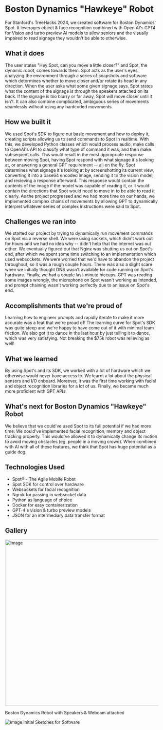 # Boston Dynamics "Hawkeye" Robot

For Stanford's TreeHacks 2024, we created software for Boston Dynamics' Spot. It leverages object & face recognition combined with Open AI's GPT4 for Vision and turbo preview AI models to allow seniors and the visually impaired to read signage they wouldn't be able to otherwise. 

## What it does
The user states "Hey Spot, can you move a little closer?" and Spot, the dynamic robot, comes towards them. Spot acts as the user's eyes, analyzing the environment through a series of snapshots and software which determines whether to move closer and/or rotate its head in any direction. When the user asks what some given signage says, Spot states what the content of the signage is through the speakers attached on its back. If the signage is too blurry or far away, Spot will move closer until it isn't. It can also combine complicated, ambiguous series of movements seamlessly without using any hardcoded movements. 

## How we built it
We used Spot's SDK to figure out basic movement and how to deploy it, creating scripts allowing us to send commands to Spot in realtime. With this, we developed Python classes which would process audio, make calls to OpenAI's API to classify what type of command it was, and then make subsequent calls. This would result in the most appropriate response between moving Spot, having Spot respond with what signage it's looking at, or answering a general GPT requirement -- all on the fly. Spot determines what signage it's looking at by screenshotting its current view, converting it into a base64 encoded image, sending it to the vision model, and recieving a response afterward. This response would contain the contents of the image if the model was capable of reading it, or it would contain the directions that Spot would need to move in to be able to read it clearly. 
As the project progressed and we had more time on our hands, we implemented complex chains of movements by allowing GPT to dynamically interpret whatever series of complex instructions were said to Spot. 

## Challenges we ran into
We started our project by trying to dynamically run movement commands on Spot via a reverse shell. We were using sockets, which didn't work out for hours and we had no idea why -- didn't help that the internet was out either. We eventually figured out that Nginx was shutting us out on Spot's end, after which we spent some time switching to an implementation which used websockets. We were worried that we'd have to abandon the project throughout, so it was a rough couple hours.
There was also a slight scare when we initially thought DNS wasn't available for code running on Spot's hardware. Finally, we had a couple last-minute hiccups. GPT was reading some images wrongly, the microphone on Spot wasn't working as intended, and prompt chaining wasn't working perfectly due to an issue on Spot's end. 

## Accomplishments that we're proud of
Learning how to engineer prompts and rapidly iterate to make it more accurate was a feat that we're proud of! The learning curve for Spot's SDK was quite steep and we're happy to have come out of it with minimal team friction. We also got it to dance in the last hour by just telling it to dance, which was very satisfying. Not breaking the $75k robot was relieving as well!

## What we learned
By using Spot's and its SDK, we worked with a lot of hardware which we otherwise would never have access to. We learnt a lot about the physical sensors and I/O onboard. Moreover, it was the first time working with facial and object recognition libraries for a lot of us. Finally, we became much more proficient with GPT APIs.

## What's next for Boston Dynamics "Hawkeye" Robot
We believe that we could've used Spot to its full potential if we had more time. We could've implemented facial recognition, memory and object tracking properly. This would've allowed it to dynamically change its motion to avoid moving obstacles (eg. people in a moving crowd). When combined with AI with all of these features, we think that Spot has huge potential as a guide dog. 

## Technologies Used
* Spot® - The Agile Mobile Robot
* Spot SDK for control over hardware
* Websockets for facial recognition
* Ngrok for passing in websocket data
* Python as language of choice
* Docker for easy containerization
* GPT-4's vision & turbo preview models
* JSON for an intermediary data transfer format


## Gallery
<img width="545" alt="image" src="https://github.com/darryltanzil/spot-boston-dynamics/assets/5387769/cdf53bf4-1ad2-40d3-9717-0880b02d24f3">

Boston Dynamics Robot with Speakers & Webcam attached

![image](https://github.com/darryltanzil/spot-boston-dynamics/assets/5387769/a18ae56c-429d-48d2-a604-e42640652cad)
Initial Sketches for Software



